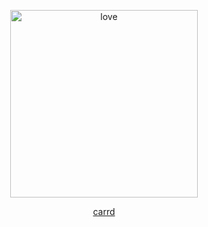 <p align="center">
<img width="300" src="https://i.pinimg.com/736x/3d/2b/07/3d2b07c0ccc641c737de4163b617d4a2.jpg" alt="love">
</p>
<p align="center">
<a href="https://damien.crd.co">carrd</a>
